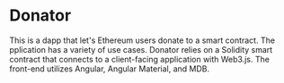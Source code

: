 
# Donator

This is a dapp that let's Ethereum users donate to a smart contract.
The pplication has a variety of use cases.
Donator relies on a Solidity smart contract that connects to a client-facing
application with Web3.js. The front-end utilizes Angular, Angular Material, and
MDB.
